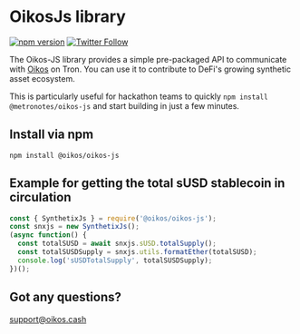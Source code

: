 # OikosJs library

[![npm version](https://badge.fury.io/js/%40oikos%2Foikos-js.svg)](https://badge.fury.io/js/%40oikos%2Foikos-js)
[![Twitter Follow](https://img.shields.io/twitter/follow/oikos_cash.svg?label=oikos_cash&style=social)](https://twitter.com/oikos_cash)

The Oikos-JS library provides a simple pre-packaged API to communicate
with [Oikos](https://oikos.cash) on Tron. You can use it to contribute
to DeFi's growing synthetic asset ecosystem.

This is particularly useful for hackathon teams to quickly `npm install @metronotes/oikos-js` and start building in just a few minutes.

## Install via npm

`npm install @oikos/oikos-js`

## Example for getting the total sUSD stablecoin in circulation

```javascript
const { SynthetixJs } = require('@oikos/oikos-js');
const snxjs = new SynthetixJs();
(async function() {
  const totalSUSD = await snxjs.sUSD.totalSupply();
  const totalSUSDSupply = snxjs.utils.formatEther(totalSUSD);
  console.log('sUSDTotalSupply', totalSUSDSupply);
})();
```

## Got any questions?

support@oikos.cash
